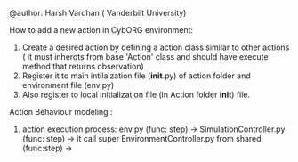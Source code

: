 @author: Harsh Vardhan ( Vanderbilt University) 


How to add a new action in CybORG environment: 
 1. Create a desired action by defining a action class similar to other actions ( it must inherots from base 'Action' class and should have execute method that returns observation) 
 2. Register it to main intilaization file (__init__.py) of action folder and environment file (env.py)
 3. Also register to local initialization file (in Action folder __init__) file.


Action Behaviour modeling : 
 1. action execution process: 
      env.py (func: step) -> SimulationController.py (func: step) -> it call super EnvironmentController.py  from shared (func:step) ->     
